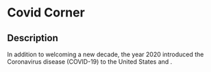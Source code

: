 # Covid Corner

## Description
In addition to welcoming a new decade, the year 2020 introduced the Coronavirus disease (COVID-19) to the United States and .

